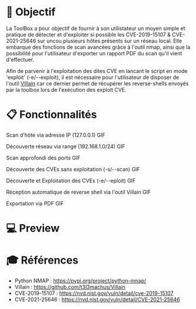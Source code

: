 

# :dart: Objectif

La ToolBox a pour objectif de fournir à son utilistateur un moyen simple et pratique de détecter et d'exploiter si possible les CVE-2019-15107 & CVE-2021-25646 sur uncou plusieurs hôtes présents sur un réseau local.
Elle embarque des fonctions de scan avancées grâce à l'outil nmap, ainsi que la possibilité pour l'utilisateur d'exporter un rapport PDF du scan qu'il vient d'effectuer.

Afin de parvenir à l'exploitation des dites CVE en lancant le script en mode 'exploit' (-e/--exploit), il est nécessaire pour l'utilisateur de disposer de l'outil [VIllain](https://github.com/t3l3machus/Villain) car ce dernier permet de récupérer les reverse-shells envoyés par la toolbox lors de l'exécution des exploit CVE.

# :clipboard: Fonctionnalités 
Scan d'hôte via adresse IP (127.0.0.1)
GIF

Découverte réseau via range (192.168.1.0/24)
GIF

Scan approfondi des ports 
GIF

Découverte des CVEs sans exploitation (-s/--scan)
GIF

Découverte et Exploitation des CVEs (-e/--eploit)
GIF

Réception automatique de reverse shell via l'outil Villain 
GIF

Exportation via PDF 
GIF 


# :computer: Preview 



# :mortar_board: Références

- Python NMAP : https://pypi.org/project/python-nmap/ 
- Villain : https://github.com/t3l3machus/Villain 
- CVE-2019-15107 : https://nvd.nist.gov/vuln/detail/cve-2019-15107 
- CVE-2021-25646 : https://nvd.nist.gov/vuln/detail/CVE-2021-25646 
